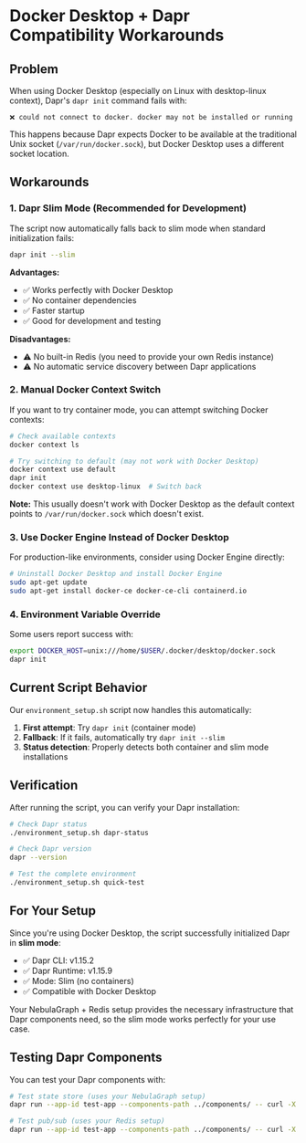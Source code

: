 # Docker Desktop + Dapr Compatibility Workarounds

## Problem
When using Docker Desktop (especially on Linux with desktop-linux context), Dapr's `dapr init` command fails with:
```
❌ could not connect to docker. docker may not be installed or running
```

This happens because Dapr expects Docker to be available at the traditional Unix socket (`/var/run/docker.sock`), but Docker Desktop uses a different socket location.

## Workarounds

### 1. **Dapr Slim Mode (Recommended for Development)**
The script now automatically falls back to slim mode when standard initialization fails:

```bash
dapr init --slim
```

**Advantages:**
- ✅ Works perfectly with Docker Desktop
- ✅ No container dependencies
- ✅ Faster startup
- ✅ Good for development and testing

**Disadvantages:**
- ⚠️ No built-in Redis (you need to provide your own Redis instance)
- ⚠️ No automatic service discovery between Dapr applications

### 2. **Manual Docker Context Switch**
If you want to try container mode, you can attempt switching Docker contexts:

```bash
# Check available contexts
docker context ls

# Try switching to default (may not work with Docker Desktop)
docker context use default
dapr init
docker context use desktop-linux  # Switch back
```

**Note:** This usually doesn't work with Docker Desktop as the default context points to `/var/run/docker.sock` which doesn't exist.

### 3. **Use Docker Engine Instead of Docker Desktop**
For production-like environments, consider using Docker Engine directly:

```bash
# Uninstall Docker Desktop and install Docker Engine
sudo apt-get update
sudo apt-get install docker-ce docker-ce-cli containerd.io
```

### 4. **Environment Variable Override**
Some users report success with:

```bash
export DOCKER_HOST=unix:///home/$USER/.docker/desktop/docker.sock
dapr init
```

## Current Script Behavior

Our `environment_setup.sh` script now handles this automatically:

1. **First attempt**: Try `dapr init` (container mode)
2. **Fallback**: If it fails, automatically try `dapr init --slim`
3. **Status detection**: Properly detects both container and slim mode installations

## Verification

After running the script, you can verify your Dapr installation:

```bash
# Check Dapr status
./environment_setup.sh dapr-status

# Check Dapr version
dapr --version

# Test the complete environment
./environment_setup.sh quick-test
```

## For Your Setup

Since you're using Docker Desktop, the script successfully initialized Dapr in **slim mode**:
- ✅ Dapr CLI: v1.15.2
- ✅ Dapr Runtime: v1.15.9
- ✅ Mode: Slim (no containers)
- ✅ Compatible with Docker Desktop

Your NebulaGraph + Redis setup provides the necessary infrastructure that Dapr components need, so the slim mode works perfectly for your use case.

## Testing Dapr Components

You can test your Dapr components with:

```bash
# Test state store (uses your NebulaGraph setup)
dapr run --app-id test-app --components-path ../components/ -- curl -X POST http://localhost:3500/v1.0/state/nebulagraph-state -H "Content-Type: application/json" -d '[{"key":"test","value":"hello"}]'

# Test pub/sub (uses your Redis setup)
dapr run --app-id test-app --components-path ../components/ -- curl -X POST http://localhost:3500/v1.0/publish/redis-pubsub/test -H "Content-Type: application/json" -d '{"message":"hello"}'
```
